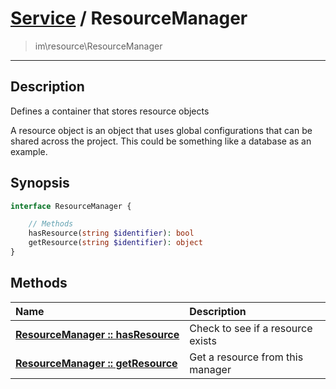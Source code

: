 # [Service](resource.md) / ResourceManager
 > im\resource\ResourceManager
____

## Description
Defines a container that stores resource objects

A resource object is an object that uses global configurations
that can be shared across the project. This could be something
like a database as an example.

## Synopsis
```php
interface ResourceManager {

    // Methods
    hasResource(string $identifier): bool
    getResource(string $identifier): object
}
```

## Methods
| Name | Description |
| :--- | :---------- |
| [__ResourceManager&nbsp;::&nbsp;hasResource__](resource-ResourceManager-hasResource.md) | Check to see if a resource exists |
| [__ResourceManager&nbsp;::&nbsp;getResource__](resource-ResourceManager-getResource.md) | Get a resource from this manager |
